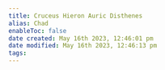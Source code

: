 ```yaml
---
title: Cruceus Hieron Auric Disthenes
alias: Chad
enableToc: false
date created: May 16th 2023, 12:46:01 pm
date modified: May 16th 2023, 12:46:13 pm
tags: 
---
```

